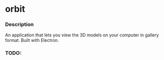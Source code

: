 # orbit
### Description 
An application that lets you view the 3D models on your computer in gallery format. Built with Electron.

### TODO: 

